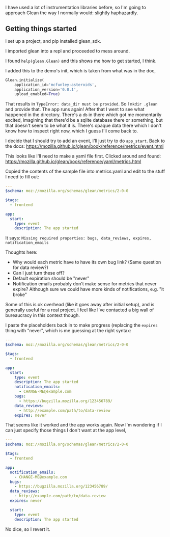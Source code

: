 I have used a lot of instrumentation libraries before, so I'm going to approach
Glean the way I normally would: slightly haphazardly.

## Getting things started
I set up a project, and pip installed glean_sdk.

I imported glean into a repl and proceeded to mess around.

I found `help(glean.Glean)` and this shows me how to get started, I think.

I added this to the demo's init, which is taken from what was in the doc,
```python
Glean.initialize(
    application_id='mcfunley-asteroids',
    application_version='0.0.1',
    upload_enabled=True)
```

That results in `TypeError: data_dir must be provided`. So I `mkdir .glean` and
provide that. The app runs again! After that I went to see what happened in the
directory. There's a `db` in there which got me momentarily excited, imagining
that there'd be a sqlite database there or something, but that doesn't seem to
be what it is. There's opaque data there which I don't know how to inspect right now,
which I guess I'll come back to.

I decide that I should try to add an event, I'll just try to do `app_start`. Back to
the docs: https://mozilla.github.io/glean/book/reference/metrics/event.html

This looks like I'll need to make a yaml file first. Clicked around and found:
https://mozilla.github.io/glean/book/reference/yaml/metrics.html

Copied the contents of the sample file into metrics.yaml and edit to the stuff
I need to fill out:
```yaml
---
$schema: moz://mozilla.org/schemas/glean/metrics/2-0-0

$tags:
  - frontend

app:
  start:
    type: event
    description: The app started
```

It says: `Missing required properties: bugs, data_reviews, expires, notification_emails`

Thoughts here:
* Why would each metric have to have its own bug link? (Same question for data review?)
* Can I just turn these off?
* Default expiration should be "never"
* Notification emails probably don't make sense for metrics that never expire? Although sure we could have more kinds of notifications, e.g. "it broke"

Some of this is ok overhead (like it goes away after initial setup), and is generally useful for a real project.
I feel like I've contacted a big wall of bureaucracy in this context though.

I paste the placeholders back in to make progress (replacing the `expires` thing with "never", which is me
guessing at the right syntax:
```yaml
---
$schema: moz://mozilla.org/schemas/glean/metrics/2-0-0

$tags:
  - frontend

app:
  start:
    type: event
    description: The app started
    notification_emails:
      - CHANGE-ME@example.com
    bugs:
      - https://bugzilla.mozilla.org/123456789/
    data_reviews:
      - http://example.com/path/to/data-review
    expires: never
```

That seems like it worked and the app works again. Now I'm wondering if I can just specify those
things I don't want at the app level,
```yaml
---
$schema: moz://mozilla.org/schemas/glean/metrics/2-0-0

$tags:
  - frontend

app:
  notification_emails:
    - CHANGE-ME@example.com
  bugs:
    - https://bugzilla.mozilla.org/123456789/
  data_reviews:
    - http://example.com/path/to/data-review
  expires: never

  start:
    type: event
    description: The app started
```

No dice, so I revert it.
